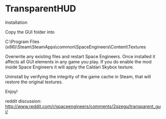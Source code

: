 # TransparentHUD

Installation

Copy the GUI folder into

C:\Program Files (x86)\Steam\SteamApps\common\SpaceEngineers\Content\Textures

Overwrite any existing files and restart Space Engineers. Once installed it affects all GUI elements in any game you play. If you do enable the mod inside Space Engineers it will apply the Caldari Skybox texture.

Uninstall by verifying the integrity of the game cache in Steam, that will restore the original textures.

Enjoy!

reddit discussion: http://www.reddit.com/r/spaceengineers/comments/2qzegu/transparent_gui/
